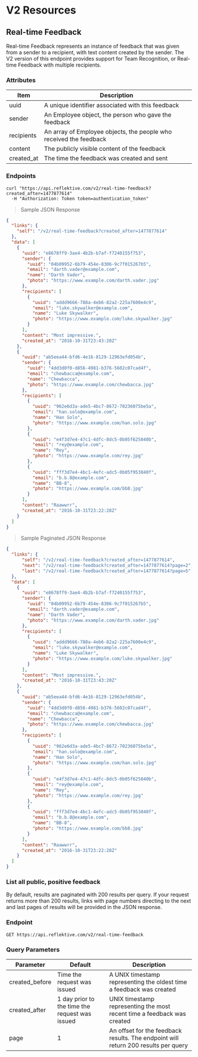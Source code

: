 # V2 Resources

## Real-time Feedback

Real-time Feedback represents an instance of feedback that was given from a sender to a recipient, with
text content created by the sender. The V2 version of this endpoint provides support for Team Recognition, or Real-time
Feedback with multiple recipients.

### Attributes

Item        | Description
----        | -----------
uuid        | A unique identifier associated with this feedback
sender      | An Employee object, the person who gave the feedback
recipients  | An array of Employee objects, the people who received the feedback
content     | The publicly visible content of the feedback
created_at  | The time the feedback was created and sent

### Endpoints

```shell
curl "https://api.reflektive.com/v2/real-time-feedback?created_after=1477877614"
  -H "Authorization: Token token=authentication_token"
```

> Sample JSON Response

```json
{
  "links": {
    "self": "/v2/real-time-feedback?created_after=1477877614"
  },
  "data": [
    {
      "uuid": "e8678ff9-3ae4-4b2b-b7af-f7240155f753",
      "sender": {
        "uuid": "04b09952-6b79-454e-8306-9c7f015267b5",
        "email": "darth.vader@example.com",
        "name": "Darth Vader",
        "photo": "https://www.example.com/darth.vader.jpg"
      },
      "recipients": [
        {
          "uuid": "addd9666-788a-4eb6-82a2-225a7600e4c9",
          "email": "luke.skywalker@example.com",
          "name": "Luke Skywalker",
          "photo": "https://www.example.com/luke.skywalker.jpg"
        }
      ],
      "content": "Most impressive.",
      "created_at": "2016-10-31T23:43:20Z"
    },
    {
      "uuid": "ab5eea44-bfd6-4e16-8129-12963efd054b",
      "sender": {
        "uuid": "4dd3d0f0-d856-4981-b376-5602c07cad4f",
        "email": "chewbacca@example.com",
        "name": "Chewbacca",
        "photo": "https://www.example.com/chewbacca.jpg"
      },
      "recipients": [
        {
          "uuid": "962e6d3a-ade5-4bc7-8672-70236075be5a",
          "email": "han.solo@example.com",
          "name": "Han Solo",
          "photo": "https://www.example.com/han.solo.jpg"
        },
        {
          "uuid": "e4f3d7e4-47c1-4dfc-8dc5-0b05f625840b",
          "email": "rey@example.com",
          "name": "Rey",
          "photo": "https://www.example.com/rey.jpg"
        },
        {
          "uuid": "fff3d7e4-4bc1-4efc-adc5-0b05f953840f",
          "email": "b.b.8@example.com",
          "name": "BB-8",
          "photo": "https://www.example.com/bb8.jpg"
        }
      ],
      "content": "Raawwrr",
      "created_at": "2016-10-31T23:22:28Z"
    }
  ]
}

```
> Sample Paginated JSON Response

```json
{
  "links": {
      "self": "/v2/real-time-feedback?created_after=1477877614",
      "next": "/v2/real-time-feedback?created_after=1477877614?page=2",
      "last": "/v2/real-time-feedback?created_after=1477877614?page=5"
  },
  "data": [
    {
      "uuid": "e8678ff9-3ae4-4b2b-b7af-f7240155f753",
      "sender": {
        "uuid": "04b09952-6b79-454e-8306-9c7f015267b5",
        "email": "darth.vader@example.com",
        "name": "Darth Vader",
        "photo": "https://www.example.com/darth.vader.jpg"
      },
      "recipients": [
        {
          "uuid": "addd9666-788a-4eb6-82a2-225a7600e4c9",
          "email": "luke.skywalker@example.com",
          "name": "Luke Skywalker",
          "photo": "https://www.example.com/luke.skywalker.jpg"
        }
      ],
      "content": "Most impressive.",
      "created_at": "2016-10-31T23:43:20Z"
    },
    {
      "uuid": "ab5eea44-bfd6-4e16-8129-12963efd054b",
      "sender": {
        "uuid": "4dd3d0f0-d856-4981-b376-5602c07cad4f",
        "email": "chewbacca@example.com",
        "name": "Chewbacca",
        "photo": "https://www.example.com/chewbacca.jpg"
      },
      "recipients": [
        {
          "uuid": "962e6d3a-ade5-4bc7-8672-70236075be5a",
          "email": "han.solo@example.com",
          "name": "Han Solo",
          "photo": "https://www.example.com/han.solo.jpg"
        },
        {
          "uuid": "e4f3d7e4-47c1-4dfc-8dc5-0b05f625840b",
          "email": "rey@example.com",
          "name": "Rey",
          "photo": "https://www.example.com/rey.jpg"
        },
        {
          "uuid": "fff3d7e4-4bc1-4efc-adc5-0b05f953840f",
          "email": "b.b.8@example.com",
          "name": "BB-8",
          "photo": "https://www.example.com/bb8.jpg"
        }
      ],
      "content": "Raawwrr",
      "created_at": "2016-10-31T23:22:28Z"
    }
  ]
}
```

### List all public, positive feedback

By default, results are paginated with 200 results per query. If your request returns more than 200 results,
links with page numbers directing to the next and last pages of results will be provided in the JSON response.

### Endpoint

`GET https://api.reflektive.com/v2/real-time-feedback`

### Query Parameters

Parameter       | Default                                        | Description
---------       | -------                                        | -----------
created_before  | Time the request was issued                    | A UNIX timestamp representing the oldest time a feedback was created
created_after   | 1 day prior to the time the request was issued | UNIX timestamp representing the most recent time a feedback was created
page            | 1                                              | An offset for the feedback results. The endpoint will return 200 results per query
